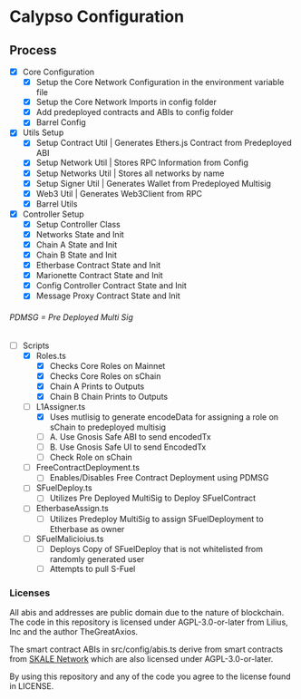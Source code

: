 # Calypso Configuration

## Process
- [x] Core Configuration
	- [x] Setup the Core Network Configuration in the environment variable file
	- [x] Setup the Core Network Imports in config folder
	- [x] Add predeployed contracts and ABIs to config folder
	- [x] Barrel Config
- [x] Utils Setup
	- [x] Setup Contract Util | Generates Ethers.js Contract from Predeployed ABI
	- [x] Setup Network Util | Stores RPC Information from Config
	- [x] Setup Networks Util | Stores all networks by name
	- [x] Setup Signer Util | Generates Wallet from Predeployed Multisig
	- [x] Web3 Util | Generates Web3Client from RPC
	- [x] Barrel Utils
- [x] Controller Setup
	- [x] Setup Controller Class
	- [x] Networks State and Init
	- [x] Chain A State and Init
	- [x] Chain B State and Init
	- [x] Etherbase Contract State and Init
	- [x] Marionette Contract State and Init
	- [x] Config Controller Contract State and Init
	- [x] Message Proxy Contract State and Init

###### PDMSG = Pre Deployed Multi Sig

- [ ] Scripts
	- [x] Roles.ts
		- [x] Checks Core Roles on Mainnet
		- [x] Checks Core Roles on sChain
		- [x] Chain A Prints to Outputs
		- [x] Chain B Chain Prints to Outputs
	- [ ] L1Assigner.ts
		- [x] Uses mutlisig to generate encodeData for assigning a role on sChain to predeployed multisig
		- [ ] A. Use Gnosis Safe ABI to send encodedTx
		- [ ] B. Use Gnosis Safe UI to send EncodedTx
		- [ ] Check Role on sChain
	- [ ] FreeContractDeployment.ts
		- [ ] Enables/Disables Free Contract Deployment using PDMSG
	- [ ] SFuelDeploy.ts
		- [ ] Utilizes Pre Deployed MultiSig to Deploy SFuelContract
	- [ ] EtherbaseAssign.ts
		- [ ] Utilizes Predeploy MultiSig to assign SFuelDeployment to Etherbase as owner
	- [ ] SFuelMalicioius.ts
		- [ ] Deploys Copy of SFuelDeploy that is not whitelisted from randomly generated user
		- [ ] Attempts to pull S-Fuel

### Licenses

All abis and addresses are public domain due to the nature of blockchain. 
The code in this repository is licensed under AGPL-3.0-or-later from Lilius, Inc and the author TheGreatAxios.

The smart contract ABIs in src/config/abis.ts derive from smart contracts from [SKALE Network](https://github.com/skalenetwork) which are also licensed under AGPL-3.0-or-later.

By using this repository and any of the code you agree to the license found in LICENSE.